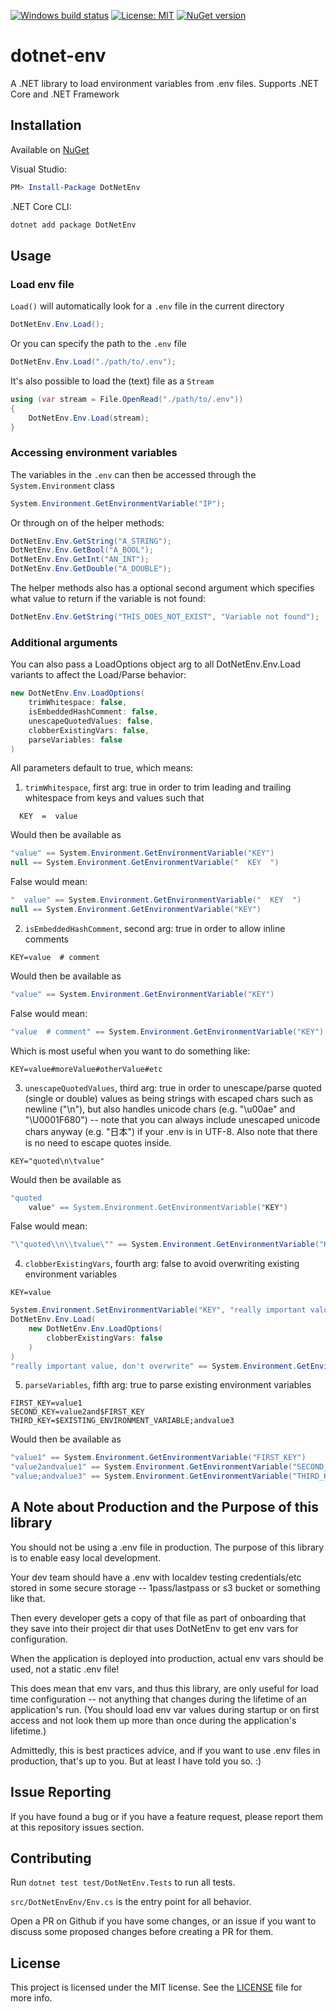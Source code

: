 [![Windows build status](https://ci.appveyor.com/api/projects/status/github/tonerdo/dotnet-env?branch=master&svg=true)](https://ci.appveyor.com/project/tonerdo/dotnet-env)
[![License: MIT](https://img.shields.io/badge/License-MIT-yellow.svg)](LICENSE)
[![NuGet version](https://badge.fury.io/nu/DotNetEnv.svg)](https://www.nuget.org/packages/DotNetEnv)
# dotnet-env

A .NET library to load environment variables from .env files. Supports .NET Core and .NET Framework

## Installation

Available on [NuGet](https://www.nuget.org/packages/DotNetEnv/)

Visual Studio:

```powershell
PM> Install-Package DotNetEnv
```

.NET Core CLI:

```bash
dotnet add package DotNetEnv
```

## Usage

### Load env file

`Load()` will automatically look for a `.env` file in the current directory
```csharp
DotNetEnv.Env.Load();
```

Or you can specify the path to the `.env` file
```csharp
DotNetEnv.Env.Load("./path/to/.env");
```

It's also possible to load the (text) file as a `Stream`

```csharp
using (var stream = File.OpenRead("./path/to/.env"))
{
    DotNetEnv.Env.Load(stream);
}
```

### Accessing environment variables

The variables in the `.env` can then be accessed through the `System.Environment` class

```csharp
System.Environment.GetEnvironmentVariable("IP");
```

Or through on of the helper methods:

```csharp
DotNetEnv.Env.GetString("A_STRING");
DotNetEnv.Env.GetBool("A_BOOL");
DotNetEnv.Env.GetInt("AN_INT");
DotNetEnv.Env.GetDouble("A_DOUBLE");
```

The helper methods also has a optional second argument which specifies what value to return if the variable is not found:

```csharp
DotNetEnv.Env.GetString("THIS_DOES_NOT_EXIST", "Variable not found");
```

### Additional arguments

You can also pass a LoadOptions object arg to all DotNetEnv.Env.Load variants to affect the Load/Parse behavior:

```csharp
new DotNetEnv.Env.LoadOptions(
    trimWhitespace: false,
    isEmbeddedHashComment: false,
    unescapeQuotedValues: false,
    clobberExistingVars: false,
    parseVariables: false
)
```

All parameters default to true, which means:

1. `trimWhitespace`, first arg: true in order to trim
 leading and trailing whitespace from keys and values such that

```env
  KEY  =  value
```

Would then be available as
```csharp
"value" == System.Environment.GetEnvironmentVariable("KEY")
null == System.Environment.GetEnvironmentVariable("  KEY  ")
```

False would mean:
```csharp
"  value" == System.Environment.GetEnvironmentVariable("  KEY  ")
null == System.Environment.GetEnvironmentVariable("KEY")
```

2. `isEmbeddedHashComment`, second arg: true in order to allow inline comments

```env
KEY=value  # comment
```

Would then be available as
```csharp
"value" == System.Environment.GetEnvironmentVariable("KEY")
```

False would mean:
```csharp
"value  # comment" == System.Environment.GetEnvironmentVariable("KEY")
```

Which is most useful when you want to do something like:
```env
KEY=value#moreValue#otherValue#etc
```

3. `unescapeQuotedValues`, third arg: true in order to unescape/parse
 quoted (single or double) values as being strings with escaped chars
 such as newline ("\n"), but also handles unicode chars
 (e.g. "\u00ae" and "\U0001F680") -- note that you can always include
 unescaped unicode chars anyway (e.g. "日本") if your .env is in UTF-8.
 Also note that there is no need to escape quotes inside.

```env
KEY="quoted\n\tvalue"
```

Would then be available as
```csharp
"quoted
    value" == System.Environment.GetEnvironmentVariable("KEY")
```

False would mean:
```csharp
"\"quoted\\n\\tvalue\"" == System.Environment.GetEnvironmentVariable("KEY")
```

4. `clobberExistingVars`, fourth arg: false to avoid overwriting existing environment variables

```env
KEY=value
```

```csharp
System.Environment.SetEnvironmentVariable("KEY", "really important value, don't overwrite");
DotNetEnv.Env.Load(
    new DotNetEnv.Env.LoadOptions(
        clobberExistingVars: false
    )
)
"really important value, don't overwrite" == System.Environment.GetEnvironmentVariable("KEY")  // not "value" from the .env file
```

5. `parseVariables`, fifth arg: true to parse existing environment variables

```env
FIRST_KEY=value1
SECOND_KEY=value2and$FIRST_KEY
THIRD_KEY=$EXISTING_ENVIRONMENT_VARIABLE;andvalue3
```

Would then be available as
```csharp
"value1" == System.Environment.GetEnvironmentVariable("FIRST_KEY")
"value2andvalue1" == System.Environment.GetEnvironmentVariable("SECOND_KEY")
"value;andvalue3" == System.Environment.GetEnvironmentVariable("THIRD_KEY") //EXISTING_ENVIRONMENT_VARIABLE already set to "value"
```

## A Note about Production and the Purpose of this library

You should not be using a .env file in production.  The purpose of this library is to enable easy local development.

Your dev team should have a .env with localdev testing credentials/etc stored in some secure storage -- 1pass/lastpass or s3 bucket or something like that.

Then every developer gets a copy of that file as part of onboarding that they save into their project dir that uses DotNetEnv to get env vars for configuration.

When the application is deployed into production, actual env vars should be used, not a static .env file!

This does mean that env vars, and thus this library, are only useful for load time configuration -- not anything that changes during the lifetime of an application's run.
(You should load env var values during startup or on first access and not look them up more than once during the application's lifetime.)

Admittedly, this is best practices advice, and if you want to use .env files in production, that's up to you.  But at least I have told you so. :)

## Issue Reporting

If you have found a bug or if you have a feature request, please report them at this repository issues section.

## Contributing

Run `dotnet test test/DotNetEnv.Tests` to run all tests.

`src/DotNetEnvEnv/Env.cs` is the entry point for all behavior.

Open a PR on Github if you have some changes, or an issue if you want to discuss some proposed changes before creating a PR for them.

## License

This project is licensed under the MIT license. See the [LICENSE](LICENSE) file for more info.
